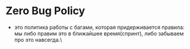 # Zero Bug Policy

* это политика работы с багами, которая придерживается правила: \
  мы либо правим это в ближайшее время(спринт), либо забываем про это навсегда.\


